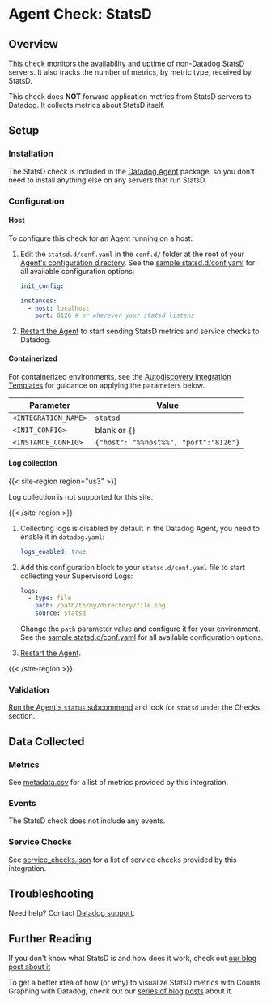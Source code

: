 # Agent Check: StatsD

## Overview

This check monitors the availability and uptime of non-Datadog StatsD servers. It also tracks the number of metrics, by metric type, received by StatsD.

This check does **NOT** forward application metrics from StatsD servers to Datadog. It collects metrics about StatsD itself.

## Setup

### Installation

The StatsD check is included in the [Datadog Agent][1] package, so you don't need to install anything else on any servers that run StatsD.

### Configuration

<!-- xxx tabs xxx -->
<!-- xxx tab "Host" xxx -->

#### Host

To configure this check for an Agent running on a host:

1. Edit the `statsd.d/conf.yaml` in the `conf.d/` folder at the root of your [Agent's configuration directory][2]. See the [sample statsd.d/conf.yaml][3] for all available configuration options:

   ```yaml
   init_config:

   instances:
     - host: localhost
       port: 8126 # or wherever your statsd listens
   ```

2. [Restart the Agent][4] to start sending StatsD metrics and service checks to Datadog.

<!-- xxz tab xxx -->
<!-- xxx tab "Containerized" xxx -->

#### Containerized

For containerized environments, see the [Autodiscovery Integration Templates][10] for guidance on applying the parameters below.

| Parameter            | Value                                 |
| -------------------- | ------------------------------------- |
| `<INTEGRATION_NAME>` | `statsd`                              |
| `<INIT_CONFIG>`      | blank or `{}`                         |
| `<INSTANCE_CONFIG>`  | `{"host": "%%host%%", "port":"8126"}` |

<!-- xxz tab xxx -->
<!-- xxz tabs xxx -->

#### Log collection

{{< site-region region="us3" >}}

Log collection is not supported for this site.

{{< /site-region >}}

1. Collecting logs is disabled by default in the Datadog Agent, you need to enable it in `datadog.yaml`:

   ```yaml
   logs_enabled: true
   ```

2. Add this configuration block to your `statsd.d/conf.yaml` file to start collecting your Supervisord Logs:

   ```yaml
   logs:
     - type: file
       path: /path/to/my/directory/file.log
       source: statsd
   ```

   Change the `path` parameter value and configure it for your environment. 
   See the [sample statsd.d/conf.yaml][3] for all available configuration options.

3. [Restart the Agent][4].

{{< /site-region >}}

### Validation

[Run the Agent's `status` subcommand][5] and look for `statsd` under the Checks section.

## Data Collected

### Metrics

See [metadata.csv][6] for a list of metrics provided by this integration.

### Events

The StatsD check does not include any events.

### Service Checks

See [service_checks.json][11] for a list of service checks provided by this integration.

## Troubleshooting

Need help? Contact [Datadog support][7].

## Further Reading

If you don't know what StatsD is and how does it work, check out [our blog post about it][8]

To get a better idea of how (or why) to visualize StatsD metrics with Counts Graphing with Datadog, check out our [series of blog posts][9] about it.

[1]: https://app.datadoghq.com/account/settings#agent
[2]: https://docs.datadoghq.com/agent/guide/agent-configuration-files/#agent-configuration-directory
[3]: https://github.com/DataDog/integrations-core/blob/master/statsd/datadog_checks/statsd/data/conf.yaml.example
[4]: https://docs.datadoghq.com/agent/guide/agent-commands/#start-stop-and-restart-the-agent
[5]: https://docs.datadoghq.com/agent/guide/agent-commands/#agent-status-and-information
[6]: https://github.com/DataDog/integrations-core/blob/master/statsd/metadata.csv
[7]: https://docs.datadoghq.com/help/
[8]: https://www.datadoghq.com/blog/statsd
[9]: https://www.datadoghq.com/blog/visualize-statsd-metrics-counts-graphing
[10]: https://docs.datadoghq.com/agent/kubernetes/integrations/
[11]: https://github.com/DataDog/integrations-core/blob/master/statsd/assets/service_checks.json
